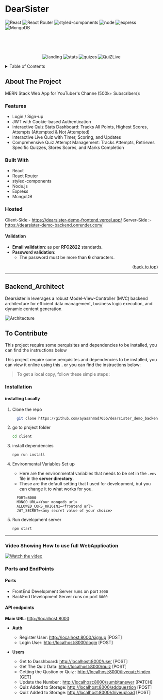 # DearSister

<div id="top"></div>

![React](https://img.shields.io/badge/React-20232A?style=for-the-badge&logo=react&logoColor=61DAFB)
![React Router](https://img.shields.io/badge/React_Router-CA4245?style=for-the-badge&logo=react-router&logoColor=white)
![styled-components](https://img.shields.io/badge/styled--components-DB7093?style=for-the-badge&logo=styled-components&logoColor=white)
![node](https://img.shields.io/badge/Node.js-339933?style=for-the-badge&logo=nodedotjs&logoColor=white)
![express](https://img.shields.io/badge/Express.js-000000?style=for-the-badge&logo=express&logoColor=white)
![MongoDB](https://img.shields.io/badge/MongoDB-4EA94B?style=for-the-badge&logo=mongodb&logoColor=white)

<!-- PROJECT LOGO -->
<div align="center">
<br>
<br>
<br>

![landing](https://github.com/ayasahmad7655/dearsister_demo_frontend/blob/da833a73646d4e6bae65da563d31e5ddfacd3ce2/src/assests/About_US/Screenshot%202024-04-03%20043940.png)
![stats](https://github.com/ayasahmad7655/dearsister_demo_frontend/blob/da833a73646d4e6bae65da563d31e5ddfacd3ce2/src/assests/About_US/Screenshot%202024-04-03%20140849.png)
![quizes](https://github.com/ayasahmad7655/dearsister_demo_frontend/blob/da833a73646d4e6bae65da563d31e5ddfacd3ce2/src/assests/About_US/Screenshot%202024-04-03%20044420.png)
![QuiZLive](https://github.com/ayasahmad7655/dearsister_demo_frontend/blob/da833a73646d4e6bae65da563d31e5ddfacd3ce2/src/assests/About_US/Screenshot%202024-04-03%20140815.png)

</div>

<!-- TABLE OF CONTENTS -->
<details>
  <summary>Table of Contents</summary>
  <ol>
    <li>
      <a href="#about-the-project">About The Project</a>
      <ul>
        <li><a href="#features">Features</a></li>
        <li><a href="#built-with">Built With</a></li>
        <li><a href="#users">Users</a></li>
      </ul>
    </li>
    <li>
      <a href="#getting-started">Getting Started</a>
      <ul>
        <li><a href="#installation">Installation</a></li>
        <li><a href="#ports-and-endpoints">Ports and EndPoints</a></li>
      </ul>
    </li>
    <li><a href="#contributing">Contributing</a></li>
  </ol>
</details>

<!-- ABOUT THE PROJECT -->

## About The Project

MERN Stack Web App for YouTuber's Channe (500k+ Subscribers):


### Features

- Login / Sign-up
- JWT with Cookie-based Authentication
- Interactive Quiz Stats Dashboard: Tracks All Points, Highest Scores, Attempts (Attempted & Not Attempted)
- Interactive Live Quiz with Timer, Scoring, and Updates
- Comprehensive Quiz Attempt Management: Tracks Attempts, Retrieves Specific Quizzes, Stores Scores, and Marks Completion


### Built With

- React
- React Router
- styled-components
- Node.js
- Express
- MongoDB

### Hosted 
  Client-Side:- https://dearsister-demo-frontend.vercel.app/
  Server-Side :- https://dearsister-demo-backend.onrender.com/

#### Validation

- **Email validation**: as per **RFC2822** standards.
- **Password validation**:
  - The password must be more than **6** characters.

<p align="right">(<a href="#top">back to top</a>)</p>

---

<!-- GETTING STARTED -->

## Backend_Architect
Dearsister.in leverages a robust Model-View-Controller (MVC) backend architecture for efficient data management, business logic execution, and dynamic content generation.

![Architecture](https://github.com/ayasahmad7655/dearsister_demo_frontend/blob/da833a73646d4e6bae65da563d31e5ddfacd3ce2/src/assests/About_US/Backend_architect.jpg)


## To Contribute

This project require some perquisites and dependencies to be installed, you can find the instructions below

This project require some perquisites and dependencies to be installed, you can view it online using this . or you can find the instructions below:

> To get a local copy, follow these simple steps :

### Installation

#### installing Locally

1. Clone the repo
   ```sh
     git clone https://github.com/ayasahmad7655/dearsister_demo_backend
   ```
2. go to project folder

   ```sh
   cd client
   ```

3. install dependencies

   ```bash
   npm run install
   ```

4. Environmental Variables Set up

   - Here are the environmental variables that needs to be set in the `.env` file in the **server directory**.
   - These are the default setting that I used for development, but you can change it to what works for you.

   ```
     PORT=8000
     MONGO_URL=<Your mongodb url>
     ALLOWED_CORS_ORIGIN1=<frontend url>
     JWT_SECRET=<any secret value of your choice>
   ```

5. Run development server

   ```sh
   npm start
   ```

---
### Video Showing How to use full WebApplication
[![Watch the video](https://[EXTERNAL_PLATFORM_THUMBNAIL_URL])](https://drive.google.com/file/d/12f1fzRPoYzjTh3wtSMu-W2lY9Ug6DUog/view?usp=sharing)


### Ports and EndPoints

#### Ports

- FrontEnd Development Server runs on port `3000`
- BackEnd Development Server runs on port `8000`

#### API endpoints

**Main URL**: [http://localhost:8000](http://localhost:8000/)

- **Auth**

  - Register User: [http://localhost:8000/signup](http://localhost:8000/signup) [POST]
  - Login  User: [http://localhost:8000/login](http://localhost:5000/api/v1/auth/login) [POST]
  

- **Users**

  - Get to Dasshboard: [http://localhost:8000/user]() [POST]
  - Get The Quiz Data: [http://localhost:8000/quiz]() [POST]
  - Getting the Qustion or Quiz : [http://localhost:8000/livequiz/:index]() [GET]
  - Update the Number : [http://localhost:8000/sumbitanswer]() [PATCH]
  - Quiz Added to Storage:       [http://localhost:8000/addquestion]() [POST]
  - Quiz Added to Storage: [http://localhost:8000/driveupload]() [POST]
<!-- [![Run in Postman](https://run.pstmn.io/button.svg)] -->
